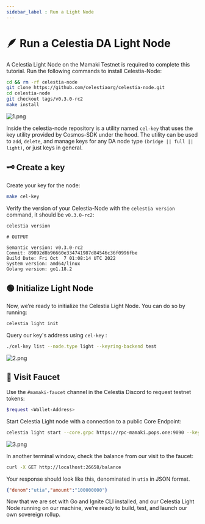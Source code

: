 ```yaml
---
sidebar_label : Run a Light Node
---
```


# 🪶 Run a Celestia DA Light Node

A Celestia Light Node on the Mamaki Testnet is required to complete this
tutorial. Run the following commands to install Celestia-Node:

<!-- markdownlint-disable MD010 -->
```bash
cd && rm -rf celestia-node
git clone https://github.com/celestiaorg/celestia-node.git
cd celestia-node
git checkout tags/v0.3.0-rc2
make install
```
<!-- markdownlint-enable MD010 -->

![1.png](/img/gm/1.png)

Inside the celestia-node repository is a utility named `cel-key` that uses the
key utility provided by Cosmos-SDK under the hood. The utility can be used to
`add`, `delete`, and manage keys for any DA node
type `(bridge || full || light)`, or just keys in general.

## 🗝 Create a key

Create your key for the node:

```bash
make cel-key
```

Verify the version of your Celestia-Node with the `celestia version` command,
it should be `v0.3.0-rc2`:

```bash
celestia version
```

```output
# OUTPUT

Semantic version: v0.3.0-rc2
Commit: 89892d8b96660e334741987d84546c36f0996fbe
Build Date: Fri Oct  7 01:08:14 UTC 2022
System version: amd64/linux
Golang version: go1.18.2
```

## 🟢 Initialize Light Node

Now, we’re ready to initialize the Celestia Light Node. You can do so by running:

```bash
celestia light init
```

Query our key's address using `cel-key` :

```bash
./cel-key list --node.type light --keyring-backend test
```

![2.png](/img/gm/2.png)

## 🚰 Visit Faucet

Use the `#mamaki-faucet` channel in the Celestia Discord to request testnet
tokens:

```bash
$request <Wallet-Address>
```

Start Celestia Light node with a connection to a public Core Endpoint:

<!-- markdownlint-disable MD013 -->
```bash
celestia light start --core.grpc https://rpc-mamaki.pops.one:9090 --keyring.accname my_celes_key
```
<!-- markdownlint-enable MD013 -->

![3.png](/img/gm/3.png)

In another terminal window, check the balance from our visit to the faucet:

```bash
curl -X GET http://localhost:26658/balance
```

Your response should look like this, denominated in `utia` in JSON format.

```json
{"denom":"utia","amount":"100000000"}
```

Now that we are set with Go and Ignite CLI installed, and our Celestia Light
Node running on our machine, we’re ready to build, test, and launch our own
sovereign rollup.
